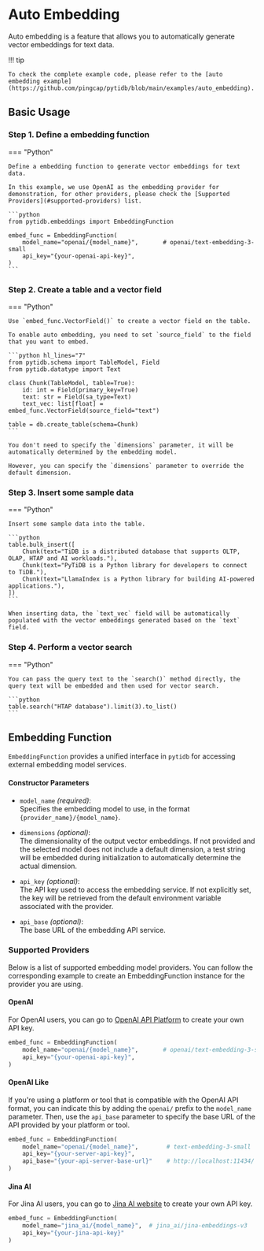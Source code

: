 # Auto Embedding

Auto embedding is a feature that allows you to automatically generate vector embeddings for text data.

!!! tip

    To check the complete example code, please refer to the [auto embedding example](https://github.com/pingcap/pytidb/blob/main/examples/auto_embedding).

## Basic Usage

### Step 1. Define a embedding function

=== "Python"

    Define a embedding function to generate vector embeddings for text data.
    
    In this example, we use OpenAI as the embedding provider for demonstration, for other providers, please check the [Supported Providers](#supported-providers) list.

    ```python
    from pytidb.embeddings import EmbeddingFunction

    embed_func = EmbeddingFunction(
        model_name="openai/{model_name}",       # openai/text-embedding-3-small
        api_key="{your-openai-api-key}",
    )
    ```

### Step 2. Create a table and a vector field

=== "Python"

    Use `embed_func.VectorField()` to create a vector field on the table.

    To enable auto embedding, you need to set `source_field` to the field that you want to embed.

    ```python hl_lines="7"
    from pytidb.schema import TableModel, Field
    from pytidb.datatype import Text

    class Chunk(TableModel, table=True):
        id: int = Field(primary_key=True)
        text: str = Field(sa_type=Text)
        text_vec: list[float] = embed_func.VectorField(source_field="text")

    table = db.create_table(schema=Chunk)
    ```

    You don't need to specify the `dimensions` parameter, it will be automatically determined by the embedding model.
    
    However, you can specify the `dimensions` parameter to override the default dimension.

### Step 3. Insert some sample data

=== "Python"

    Insert some sample data into the table.

    ```python
    table.bulk_insert([
        Chunk(text="TiDB is a distributed database that supports OLTP, OLAP, HTAP and AI workloads."),
        Chunk(text="PyTiDB is a Python library for developers to connect to TiDB."),
        Chunk(text="LlamaIndex is a Python library for building AI-powered applications."),
    ])
    ```

    When inserting data, the `text_vec` field will be automatically populated with the vector embeddings generated based on the `text` field.

### Step 4. Perform a vector search

=== "Python"

    You can pass the query text to the `search()` method directly, the query text will be embedded and then used for vector search.

    ```python
    table.search("HTAP database").limit(3).to_list()
    ```

## Embedding Function

`EmbeddingFunction` provides a unified interface in `pytidb` for accessing external embedding model services.

#### Constructor Parameters

- `model_name` *(required)*:  
  Specifies the embedding model to use, in the format `{provider_name}/{model_name}`.

- `dimensions` *(optional)*:  
  The dimensionality of the output vector embeddings. If not provided and the selected model does not include a default dimension, a test string will be embedded during initialization to automatically determine the actual dimension.

- `api_key` *(optional)*:  
  The API key used to access the embedding service. If not explicitly set, the key will be retrieved from the default environment variable associated with the provider.

- `api_base` *(optional)*:  
  The base URL of the embedding API service.

### Supported Providers

Below is a list of supported embedding model providers. You can follow the corresponding example to create an EmbeddingFunction instance for the provider you are using.

#### OpenAI

For OpenAI users, you can go to [OpenAI API Platform](https://platform.openai.com/api-keys) to create your own API key.

```python
embed_func = EmbeddingFunction(
    model_name="openai/{model_name}",       # openai/text-embedding-3-small
    api_key="{your-openai-api-key}",
)
```

#### OpenAI Like

If you're using a platform or tool that is compatible with the OpenAI API format, you can indicate this by adding the `openai/` prefix to the `model_name` parameter. Then, use the `api_base` parameter to specify the base URL of the API provided by your platform or tool.

```python
embed_func = EmbeddingFunction(
    model_name="openai/{model_name}",        # text-embedding-3-small 
    api_key="{your-server-api-key}",
    api_base="{your-api-server-base-url}"    # http://localhost:11434/
)
```

#### Jina AI

For Jina AI users, you can go to [Jina AI website](https://jina.ai/embeddings/) to create your own API key.

```python
embed_func = EmbeddingFunction(
    model_name="jina_ai/{model_name}",  # jina_ai/jina-embeddings-v3
    api_key="{your-jina-api-key}"
)
```

